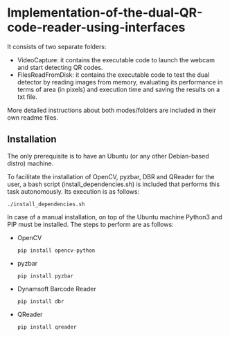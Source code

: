 # Implementation-of-the-dual-QR-code-reader-using-interfaces
It consists of two separate folders:

- VideoCapture: it contains the executable code to launch the webcam and start detecting QR codes.
- FilesReadFromDisk: it contains the executable code to test the dual detector by reading images from memory, evaluating its performance in terms of area (in pixels) and execution time and saving the results on a txt file.

More detailed instructions about both modes/folders are included in their own readme files.

## Installation

The only prerequisite is to have an Ubuntu (or any other Debian-based distro) machine.

To facilitate the installation of OpenCV, pyzbar, DBR and QReader for the user, a bash script (install_dependencies.sh) is included that performs this task autonomously. Its execution is as follows:

    ./install_dependencies.sh

In case of a manual installation, on top of the Ubuntu machine Python3 and PIP must be installed. The steps to perform are as follows:

- OpenCV 
    
    ```
    pip install opencv-python
    ```

- pyzbar

    ```
    pip install pyzbar
    ```

- Dynamsoft Barcode Reader

    ```
    pip install dbr
    ```

- QReader

    ```
    pip install qreader
    ```

